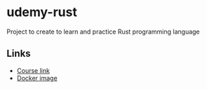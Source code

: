 # udemy-rust

Project to create to learn and practice Rust programming language

## Links

* [Course link](https://www.udemy.com/course/rust-programming-master-class-from-beginner-to-expert)
* [Docker image](https://hub.docker.com/repository/docker/vinicius91carvalho/udemy-rust/general)
